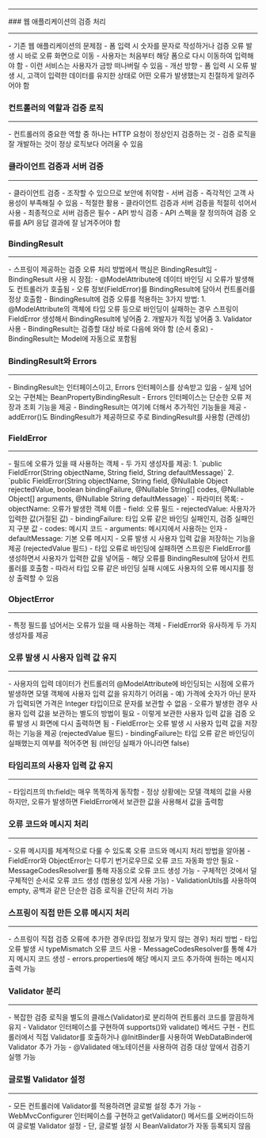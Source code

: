 <hr>
### 웹 애플리케이션의 검증 처리
<hr>
- 기존 웹 애플리케이션의 문제점
    - 폼 입력 시 숫자를 문자로 작성하거나 검증 오류 발생 시 바로 오류 화면으로 이동
    - 사용자는 처음부터 해당 폼으로 다시 이동하여 입력해야 함
    - 이런 서비스는 사용자가 금방 떠나버릴 수 있음
- 개선 방향
    - 폼 입력 시 오류 발생 시, 고객이 입력한 데이터를 유지한 상태로 어떤 오류가 발생했는지 친절하게 알려주어야 함

### 컨트롤러의 역할과 검증 로직
<hr>
- 컨트롤러의 중요한 역할 중 하나는 HTTP 요청이 정상인지 검증하는 것
- 검증 로직을 잘 개발하는 것이 정상 로직보다 어려울 수 있음

### 클라이언트 검증과 서버 검증
<hr>
- 클라이언트 검증
    - 조작할 수 있으므로 보안에 취약함
- 서버 검증
    - 즉각적인 고객 사용성이 부족해질 수 있음
- 적절한 활용
    - 클라이언트 검증과 서버 검증을 적절히 섞어서 사용
    - 최종적으로 서버 검증은 필수
- API 방식 검증
    - API 스펙을 잘 정의하여 검증 오류를 API 응답 결과에 잘 남겨주어야 함

### BindingResult
<hr>
- 스프링이 제공하는 검증 오류 처리 방법에서 핵심은 BindingResult임
- BindingResult 사용 시 장점:
    - @ModelAttribute에 데이터 바인딩 시 오류가 발생해도 컨트롤러가 호출됨
    - 오류 정보(FieldError)를 BindingResult에 담아서 컨트롤러를 정상 호출함
- BindingResult에 검증 오류를 적용하는 3가지 방법:
    1. @ModelAttribute의 객체에 타입 오류 등으로 바인딩이 실패하는 경우 스프링이 FieldError 생성해서 BindingResult에 넣어줌
    2. 개발자가 직접 넣어줌
    3. Validator 사용
- BindingResult는 검증할 대상 바로 다음에 와야 함 (순서 중요)
- BindingResult는 Model에 자동으로 포함됨

### BindingResult와 Errors
<hr>
- BindingResult는 인터페이스이고, Errors 인터페이스를 상속받고 있음
    - 실제 넘어오는 구현체는 BeanPropertyBindingResult
    - Errors 인터페이스는 단순한 오류 저장과 조회 기능을 제공
    - BindingResult는 여기에 더해서 추가적인 기능들을 제공
    - addError()도 BindingResult가 제공하므로 주로 BindingResult를 사용함 (관례상)

### FieldError
<hr>
- 필드에 오류가 있을 때 사용하는 객체
- 두 가지 생성자를 제공:
    1. `public FieldError(String objectName, String field, String defaultMessage)`
    2. `public FieldError(String objectName, String field, @Nullable Object rejectedValue, boolean bindingFailure, @Nullable String[] codes, @Nullable Object[] arguments, @Nullable String defaultMessage)`
- 파라미터 목록:
    - objectName: 오류가 발생한 객체 이름
    - field: 오류 필드
    - rejectedValue: 사용자가 입력한 값(거절된 값)
    - bindingFailure: 타입 오류 같은 바인딩 실패인지, 검증 실패인지 구분 값
    - codes: 메시지 코드
    - arguments: 메시지에서 사용하는 인자
    - defaultMessage: 기본 오류 메시지
- 오류 발생 시 사용자 입력 값을 저장하는 기능을 제공 (rejectedValue 필드)
    - 타입 오류로 바인딩에 실패하면 스프링은 FieldError를 생성하면서 사용자가 입력한 값을 넣어둠
    - 해당 오류를 BindingResult에 담아서 컨트롤러를 호출함
    - 따라서 타입 오류 같은 바인딩 실패 시에도 사용자의 오류 메시지를 정상 출력할 수 있음

### ObjectError
<hr>
- 특정 필드를 넘어서는 오류가 있을 때 사용하는 객체
- FieldError와 유사하게 두 가지 생성자를 제공

### 오류 발생 시 사용자 입력 값 유지
<hr>
- 사용자의 입력 데이터가 컨트롤러의 @ModelAttribute에 바인딩되는 시점에 오류가 발생하면 모델 객체에 사용자 입력 값을 유지하기 어려움
    - 예) 가격에 숫자가 아닌 문자가 입력되면 가격은 Integer 타입이므로 문자를 보관할 수 없음
- 오류가 발생한 경우 사용자 입력 값을 보관하는 별도의 방법이 필요
    - 이렇게 보관한 사용자 입력 값을 검증 오류 발생 시 화면에 다시 출력하면 됨
- FieldError는 오류 발생 시 사용자 입력 값을 저장하는 기능을 제공 (rejectedValue 필드)
    - bindingFailure는 타입 오류 같은 바인딩이 실패했는지 여부를 적어주면 됨 (바인딩 실패가 아니라면 false)

### 타임리프의 사용자 입력 값 유지
<hr>
- 타임리프의 th:field는 매우 똑똑하게 동작함
    - 정상 상황에는 모델 객체의 값을 사용하지만, 오류가 발생하면 FieldError에서 보관한 값을 사용해서 값을 출력함

### 오류 코드와 메시지 처리
<hr>
- 오류 메시지를 체계적으로 다룰 수 있도록 오류 코드와 메시지 처리 방법을 알아봄
- FieldError와 ObjectError는 다루기 번거로우므로 오류 코드 자동화 방안 필요
- MessageCodesResolver를 통해 자동으로 오류 코드 생성 가능
- 구체적인 것에서 덜 구체적인 순서로 오류 코드 생성 (범용성 있게 사용 가능)
- ValidationUtils를 사용하여 empty, 공백과 같은 단순한 검증 로직을 간단히 처리 가능

### 스프링이 직접 만든 오류 메시지 처리
<hr>
- 스프링이 직접 검증 오류에 추가한 경우(타입 정보가 맞지 않는 경우) 처리 방법
- 타입 오류 발생 시 typeMismatch 오류 코드 사용
- MessageCodesResolver를 통해 4가지 메시지 코드 생성
- errors.properties에 해당 메시지 코드 추가하여 원하는 메시지 출력 가능

### Validator 분리
<hr>
- 복잡한 검증 로직을 별도의 클래스(Validator)로 분리하여 컨트롤러 코드를 깔끔하게 유지
- Validator 인터페이스를 구현하여 supports()와 validate() 메서드 구현
- 컨트롤러에서 직접 Validator를 호출하거나 @InitBinder를 사용하여 WebDataBinder에 Validator 추가 가능
- @Validated 애노테이션을 사용하여 검증 대상 앞에서 검증기 실행 가능

### 글로벌 Validator 설정
<hr>
- 모든 컨트롤러에 Validator를 적용하려면 글로벌 설정 추가 가능
- WebMvcConfigurer 인터페이스를 구현하고 getValidator() 메서드를 오버라이드하여 글로벌 Validator 설정
- 단, 글로벌 설정 시 BeanValidator가 자동 등록되지 않음